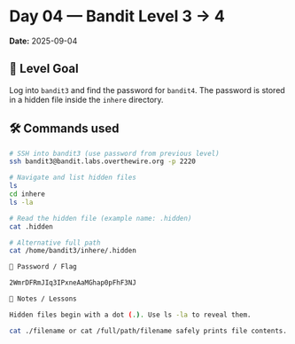 # Day 04 — Bandit Level 3 → 4
**Date:** 2025-09-04

## 🔑 Level Goal
Log into `bandit3` and find the password for `bandit4`. The password is stored in a hidden file inside the `inhere` directory.

## 🛠 Commands used
```bash
# SSH into bandit3 (use password from previous level)
ssh bandit3@bandit.labs.overthewire.org -p 2220

# Navigate and list hidden files
ls
cd inhere
ls -la

# Read the hidden file (example name: .hidden)
cat .hidden

# Alternative full path
cat /home/bandit3/inhere/.hidden

📌 Password / Flag

2WmrDFRmJIq3IPxneAaMGhap0pFhF3NJ

🧠 Notes / Lessons

Hidden files begin with a dot (.). Use ls -la to reveal them.

cat ./filename or cat /full/path/filename safely prints file contents.
